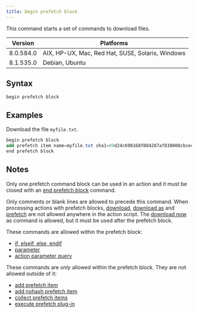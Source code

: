 ```yaml
---
title: begin prefetch block
---
```


This command starts a set of commands to download files.

Version | Platforms
--- | ---
8.0.584.0 | AIX, HP-UX, Mac, Red Hat, SUSE, Solaris, Windows
8.1.535.0 | Debian, Ubuntu

## Syntax

    begin prefetch block

## Examples

Download the file `myfile.txt`.

```actionscript
begin prefetch block
add prefetch item name=myfile.txt sha1=09d24c690168f084287af838008cbceca8215425 size=234 url=http://example.com/myfile.txt
end prefetch block
```

## Notes

Only one prefetch command block can be used in an action and it must be closed
with an [end prefetch block](./end-prefetch-block.html) command.

Only comments or blank lines are allowed to precede this command. When
processing actions with prefetch blocks, [download](./download.html), [download
as](./download-as.html) and [prefetch](./prefetch.html) are not allowed anywhere
in the action script. The [download now](./download-now.html) as command is
allowed, but it must be used after the prefetch block.

These commands are allowed within the prefetch block:

* [if, elseif, else, endif](../flow-control/if-elseif-else-endif.html)
* [parameter](../flow-control/parameter.html)
* [action parameter query](../flow-control/action-parameter-query.html)

These commands are *only* allowed within the prefetch block. They are not
allowed outside of it:

* [add prefetch item](./add-prefetch-item.html)
* [add nohash prefetch item](./add-nohash-prefetch-item.html)
* [collect prefetch items](./collect-prefetch-items.html)
* [execute prefetch plug-in](./execute-prefetch-plug-in.html)
